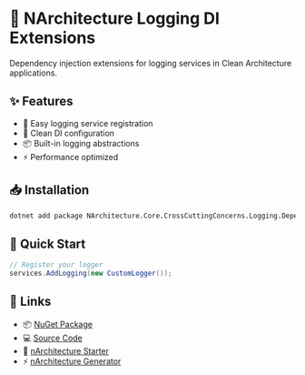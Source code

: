 # 📝 NArchitecture Logging DI Extensions

Dependency injection extensions for logging services in Clean Architecture applications.

## ✨ Features

- 🔄 Easy logging service registration
- 🎯 Clean DI configuration
- 📦 Built-in logging abstractions
- ⚡ Performance optimized

## 📥 Installation

```bash
dotnet add package NArchitecture.Core.CrossCuttingConcerns.Logging.DependencyInjection
```

## 🚦 Quick Start

```csharp
// Register your logger
services.AddLogging(new CustomLogger());
```

## 🔗 Links

- 📦 [NuGet Package](https://www.nuget.org/packages/NArchitecture.Core.CrossCuttingConcerns.Logging.DependencyInjection)
- 💻 [Source Code](https://github.com/kodlamaio-projects/nArchitecture.Core)
- 🚀 [nArchitecture Starter](https://github.com/kodlamaio-projects/nArchitecture)
- ⚡ [nArchitecture Generator](https://github.com/kodlamaio-projects/nArchitecture.Gen)

